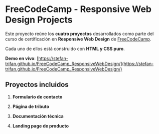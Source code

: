 # FreeCodeCamp - Responsive Web Design Projects

Este proyecto reúne los **cuatro proyectos** desarrollados como parte del curso de certificación en **Responsive Web Design** de [FreeCodeCamp](https://www.freecodecamp.org/).

Cada uno de ellos está construido con **HTML y CSS puro**.

**Demo en vivo**: [https://stefan-trifan.github.io/FreeCodeCamp_ResponsiveWebDesign/](https://stefan-trifan.github.io/FreeCodeCamp_ResponsiveWebDesign/)

## Proyectos incluidos

1. **Formulario de contacto**  

2. **Página de tributo**  

3. **Documentación técnica**  

4. **Landing page de producto**  
